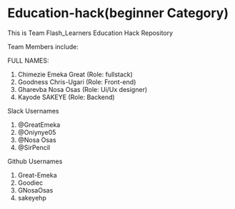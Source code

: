 # Education-hack(beginner Category)
This is Team Flash_Learners Education Hack Repository

Team Members include:

FULL NAMES:                               
1. Chimezie Emeka Great (Role: fullstack)
2. Goodness Chris-Ugari	(Role: Front-end)	   				
3. Gharevba Nosa Osas   (Role: Ui/Ux designer)
4. Kayode SAKEYE		(Role: Backend)

Slack Usernames 
1. @GreatEmeka
2. @Oniynye05
3. @Nosa Osas
4. @SirPencil

Github Usernames
1. Great-Emeka
2. Goodiec
3. GNosaOsas
4. sakeyehp
